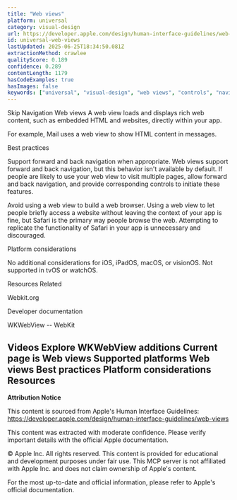 ```yaml
---
title: "Web views"
platform: universal
category: visual-design
url: https://developer.apple.com/design/human-interface-guidelines/web-views
id: universal-web-views
lastUpdated: 2025-06-25T18:34:50.081Z
extractionMethod: crawlee
qualityScore: 0.189
confidence: 0.289
contentLength: 1179
hasCodeExamples: true
hasImages: false
keywords: ["universal", "visual-design", "web views", "controls", "navigation", "ios", "ipad", "macos", "mac", "watchos"]
---
```

Skip Navigation
Web views
A web view loads and displays rich web content, such as embedded HTML and websites, directly within your app.

For example, Mail uses a web view to show HTML content in messages.

Best practices

Support forward and back navigation when appropriate. Web views support forward and back navigation, but this behavior isn't available by default. If people are likely to use your web view to visit multiple pages, allow forward and back navigation, and provide corresponding controls to initiate these features.

Avoid using a web view to build a web browser. Using a web view to let people briefly access a website without leaving the context of your app is fine, but Safari is the primary way people browse the web. Attempting to replicate the functionality of Safari in your app is unnecessary and discouraged.

Platform considerations

No additional considerations for iOS, iPadOS, macOS, or visionOS. Not supported in tvOS or watchOS.

Resources
Related

Webkit.org

Developer documentation

WKWebView -- WebKit

Videos
Explore WKWebView additions
Current page is Web views
Supported platforms
Web views
Best practices
Platform considerations
Resources
---

**Attribution Notice**

This content is sourced from Apple's Human Interface Guidelines: https://developer.apple.com/design/human-interface-guidelines/web-views

This content was extracted with moderate confidence. Please verify important details with the official Apple documentation.

© Apple Inc. All rights reserved. This content is provided for educational and development purposes under fair use. This MCP server is not affiliated with Apple Inc. and does not claim ownership of Apple's content.

For the most up-to-date and official information, please refer to Apple's official documentation.
